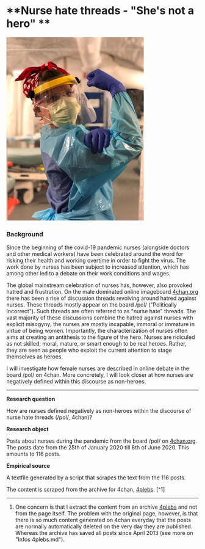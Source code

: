# **Nurse hate threads - "She's not a hero" **

<img src="assets/photos/image-20200522104646573.png" alt="image-20200522104646573" style="zoom:50%;" />

### Background

Since the beginning of the covid-19 pandemic nurses (alongside doctors and other medical workers) have been celebrated around the word for risking their health and working overtime in order to fight the virus. The work done by nurses has been subject to increased attention, which has among other led to a debate on their work conditions and wages. 

The global mainstream celebration of nurses has, however, also provoked hatred and frustration. On the male dominated online imageboard [4chan.org](4chan.org) there has been a rise of discussion threads revolving around hatred against nurses. These threads mostly appear on the board /pol/ ("Politically Incorrect"). Such threads are often referred to as "nurse hate" threads. The vast majority of these discussions combine the hatred against nurses with explicit misogyny; the nurses are mostly incapable, immoral or immature in virtue of being women. Importantly, the characterization of nurses often aims at creating an antithesis to the figure of the hero. Nurses are ridiculed as not skilled, moral, mature, or smart enough to be real heroes. Rather, they are seen as people who exploit the current attention to stage themselves as heroes. 

I will investigate how female nurses are described in online debate in the board /pol/ on 4chan. More concretely, I will look closer at how nurses are negatively defined within this discourse as non-heroes. 

---

**Research question**

How are nurses defined negatively as non-heroes within the discourse of nurse hate threads (/pol/, 4chan)?

**Research object**

Posts about nurses during the pandemic from the board /pol/ on [4chan.org](4chan.org). The posts date from the 25th of January 2020 till 8th of June 2020. This amounts to 116 posts. 

**Empirical source**

A textfile generated by a script that scrapes the text from the 116 posts. 

The content is scraped from the archive for 4chan, [4plebs](https://archive.4plebs.org/pol/search/subject/nurse/start/2020-01-25). [^1]

---

1. One concern is that I extract the content from an archive [4plebs](https://archive.4plebs.org/pol) and not from the page itself. The problem with the original page, however, is that there is so much content generated on 4chan everyday that the posts are normally automatically deleted on the very day they are published. Whereas the archive has saved all posts since April 2013 (see more on "Infos 4plebs.md"). 









 

